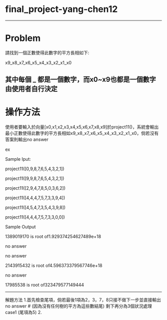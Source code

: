 # final_project-yang-chen12
-----------------------------------------------------------------------------------------------------------------------------------------------------------------------------------
# Problem

請找到一個正數使得此數字的平方長相如下:

x9_x8_x7_x6_x5_x4_x3_x2_x1_x0

其中每個 _ 都是一個數字，而x0~x9也都是一個數字由使用者自行決定
---------------------------------------------------------------------------------------------------------------------------------------------------------------------------------

# 操作方法

使用者要輸入於向量[x0,x1,x2,x3,x4,x5,x6,x7,x8,x9]於project11()，系統會輸出最小正數使得此數字的平方長相如x9_x8_x7_x6_x5_x4_x3_x2_x1_x0，倘若沒有答案則輸出no answer

ex

Sample Iput:

project11([0,9,8,7,6,5,4,3,2,1])

project11([9,9,8,7,6,5,4,3,2,1])

project11([2,9,4,7,8,5,0,3,6,2])

project11([4,4,4,7,5,7,3,3,9,4])

project11([4,5,4,7,3,5,4,3,9,8])

project11([4,4,4,7,5,7,3,3,0,0])

Sample Output

1389019170 is root of1.929374254627489e+18

no answer

no answer

2143915432 is root of4.596373379567746e+18

no answer

17985538 is root of323479577149444

-----------------------------------------------------------------------------------------------------------------------------------------------------------------------------------
解題方法
1.首先檢查尾項，倘若最後1項為2，3，7，8只接不做下一步並直接輸出no answer # (因為沒有任何樹的平方為這些數結尾)
剩下再分為3個狀況處理
  case1 (尾項為5)
  2.
    
